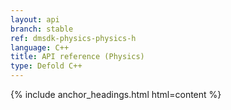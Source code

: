 ```yaml
---
layout: api
branch: stable
ref: dmsdk-physics-physics-h
language: C++
title: API reference (Physics)
type: Defold C++
---
```

{% include anchor_headings.html html=content %}